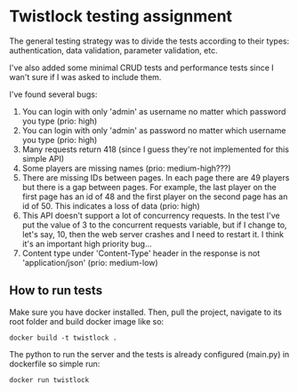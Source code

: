 # Twistlock testing assignment

The general testing strategy was to divide the tests according to their types: authentication, data validation, parameter validation, etc. 

I've also added some minimal CRUD tests and performance tests since I wan't sure if I was asked to include them.

I've found several bugs:

1. You can login with only 'admin' as username no matter which password you type (prio: high)
2. You can login with only 'admin' as password no matter which username you type (prio: high)
3. Many requests return 418 (since I guess they're not implemented for this simple API)
4. Some players are missing names (prio: medium-high???)
5. There are missing IDs between pages. In each page there are 49 players but there is a gap between pages. For example, the last player on the first page has an id of 48 and the first player on the second page has an id of 50. This indicates a loss of data (prio: high)
6. This API doesn't support a lot of concurrency requests. In the test I've put the value of 3 to the concurrent requests variable, but if I change to, let's say, 10, then the web server crashes and I need to restart it. I think it's an important high priority bug...
7. Content type under 'Content-Type' header in the response is not 'application/json' (prio: medium-low)

## How to run tests

Make sure you have docker installed.
Then, pull the project, navigate to its root folder and build docker image like so:

```
docker build -t twistlock .
```

The python to run the server and the tests is already configured (main.py) in dockerfile so simple run:

```
docker run twistlock
```
